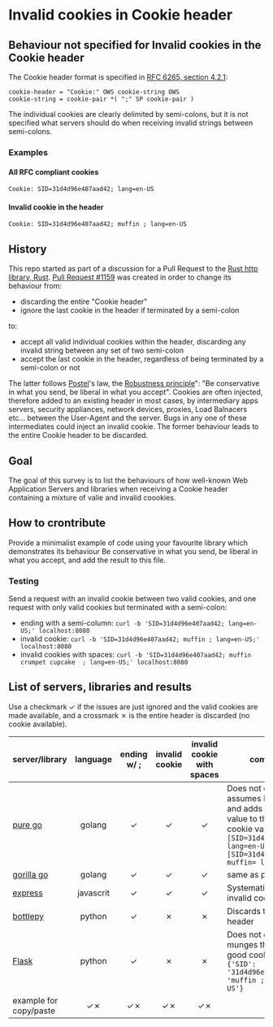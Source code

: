 # Invalid cookies in Cookie header

## Behaviour not specified for Invalid cookies in the Cookie header
The Cookie header format is specified in [RFC 6265, section 4.2.1](https://tools.ietf.org/html/rfc6265#section-4.2.1):

```BNF
cookie-header = "Cookie:" OWS cookie-string OWS
cookie-string = cookie-pair *( ";" SP cookie-pair )
```

The individual cookies are clearly delimited by semi-colons, but it is not specified what servers should do when receiving invalid strings between semi-colons.

### Examples
#### All RFC compliant cookies
`Cookie: SID=31d4d96e407aad42; lang=en-US`

#### Invalid cookie in the header
`Cookie: SID=31d4d96e407aad42; muffin ; lang=en-US`


## History
This repo started as part of a discussion for a Pull Request to the [Rust http library, Rust](https://github.com/hyperium/hyper). [Pull Request #1159](https://github.com/hyperium/hyper/pull/1159) was created in order to change its behaviour from:

* discarding the entire "Cookie header"
* ignore the last cookie in the header if terminated by a semi-colon

to:

* accept all valid individual cookies within the header, discarding any invalid string between any set of two semi-colon
* accept the last cookie in the header, regardless of being terminated by a semi-colon or not

The latter follows [Postel](https://en.wikipedia.org/wiki/Jon_Postel)'s law, the [Robustness principle](https://en.wikipedia.org/wiki/Robustness_principle)": "Be conservative in what you send, be liberal in what you accept". Cookies are often injected, therefore added to an existing header in most cases, by intermediary apps servers, security appliances, network devices, proxies, Load Balnacers etc... between the User-Agent and the server. Bugs in any one of these intermediates could inject an invalid cookie. The former behaviour leads to the entire Cookie header to be discarded. 

## Goal
The goal of this survey is to list the behaviours of how well-known Web Application Servers and libraries when receiving a Cookie header containing a mixture of valie and invalid coookies.

## How to crontribute
Provide a minimalist example of code using your favourite library which demonstrates its behaviour Be conservative in what you send, be liberal in what you accept, and add the result to this file.

### Testing
Send a request with an invalid cookie between two valid cookies, and one request with only valid cookies but terminated with a semi-colon:

* ending with a semi-column: `curl -b 'SID=31d4d96e407aad42; lang=en-US;' localhost:8080`
* invalid cookie: `curl -b 'SID=31d4d96e407aad42; muffin ; lang=en-US;' localhost:8080`
* invalid cookies with spaces: `curl -b 'SID=31d4d96e407aad42; muffin crumpet cupcake  ; lang=en-US;' localhost:8080`

## List of servers, libraries and results

Use a checkmark ✓ if the issues are just ignored and the valid cookies are made available, and a crossmark ✗ is the entire header is discarded (no cookie available).

| server/library | language | ending w/ ; | invalid cookie | invalid cookie with spaces  | comments
|---|:---:|:---:|:---:|:---:|---|
| [pure go](/pure_go) | golang |✓|✓|✓| Does not discard, assumes K/V pairs and adds an empty value to the invalid cookie value: `[SID=31d4d96e407aad42 lang=en-US][SID=31d4d96e407aad42 muffin= lang=en-US]`|
| [gorilla go](/gorilla_go) | golang |✓|✓|✓| same as pure_go|
| [express](/exress) | javascrit |✓|✓|✓|Systematically drops invalid cookies |
| [bottlepy](/bottlepy) | python |✓|✗|✗| Discards the entire header |
| [Flask](/flask) | python |✓|✗|✗| Does not discard, but munges the bad and good cookie together: `{'SID': '31d4d96e407aad42', 'muffin ; lang': 'en-US'}`|
| example for copy/paste |✓✗|✓✗|✓✗|✓✗| |

